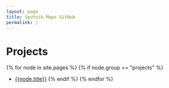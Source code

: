 ```yaml
---
layout: page
title: Sputnik.Maps GitHub
permalink: /
---
```


# Projects
{% for node in site.pages %}
{% if node.group == "projects" %}
* [{{node.title}}]({{node.url}})
{% endif %}
{% endfor %}

